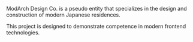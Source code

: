 ModArch Design Co. is a pseudo entity that specializes in the design and construction of modern Japanese residences.

This project is designed to demonstrate competence in modern frontend technologies.
